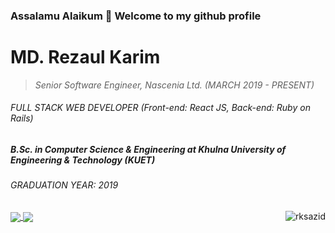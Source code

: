 ### Assalamu Alaikum 👋 Welcome to my github profile
# MD. Rezaul Karim
> *Senior Software Engineer, Nascenia Ltd. (MARCH 2019 - PRESENT)*
###### FULL STACK WEB DEVELOPER (Front-end: React JS, Back-end: Ruby on Rails)

##### B.Sc. in Computer Science & Engineering at Khulna University of Engineering & Technology (KUET)
###### GRADUATION YEAR: 2019
<img align='right' src="https://komarev.com/ghpvc/?username=rksazid&label=PROFILE+VIEWS&style=for-the-badge" alt="rksazid" />
<a href="https://github.com/rksazid">
  <img align="center" src="https://github-readme-stats.vercel.app/api?username=rksazid&count_private=true&show_icons=true" />
</a>
<a href="https://github.com/rksazid">
  <img align="center" src="https://github-readme-stats.vercel.app/api/top-langs/?username=rksazid" />
</a>

<!--
**rksazid/rksazid** is a ✨ _special_ ✨ repository because its `README.md` (this file) appears on your GitHub profile.

Here are some ideas to get you started:

- 🔭 I’m currently working on ...
- 🌱 I’m currently learning ...
- 👯 I’m looking to collaborate on ...
- 🤔 I’m looking for help with ...
- 💬 Ask me about ...
- 📫 How to reach me: ...
- 😄 Pronouns: ...
- ⚡ Fun fact: ...
-->
